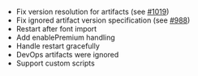 - Fix version resolution for artifacts (see [#1019](https://dev.azure.com/cc-ppi/General/_workitems/edit/1019))
- Fix ignored artifact version specification (see [#988](https://dev.azure.com/cc-ppi/General/_workitems/edit/988))
- Restart after font import
- Add enablePremium handling
- Handle restart gracefully
- DevOps artifacts were ignored
- Support custom scripts
